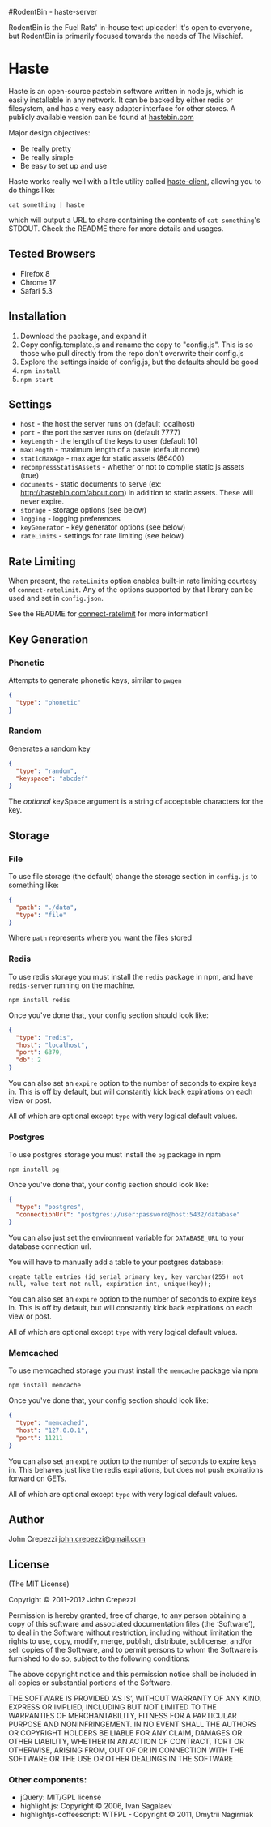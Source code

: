 #RodentBin - haste-server

RodentBin is the Fuel Rats' in-house text uploader!
It's open to everyone, but RodentBin is primarily focused towards the needs of The Mischief.

# Haste

Haste is an open-source pastebin software written in node.js, which is easily
installable in any network.  It can be backed by either redis or filesystem,
and has a very easy adapter interface for other stores.  A publicly available
version can be found at [hastebin.com](http://hastebin.com)

Major design objectives:

* Be really pretty
* Be really simple
* Be easy to set up and use

Haste works really well with a little utility called
[haste-client](https://github.com/seejohnrun/haste-client), allowing you
to do things like:

`cat something | haste`

which will output a URL to share containing the contents of `cat something`'s
STDOUT.  Check the README there for more details and usages.

## Tested Browsers

* Firefox 8
* Chrome 17
* Safari 5.3

## Installation

1.  Download the package, and expand it
2.  Copy config.template.js and rename the copy to "config.js". This is so those who pull directly from the repo don't overwrite their config.js
3.  Explore the settings inside of config.js, but the defaults should be good
4.  `npm install`
5.  `npm start`

## Settings

* `host` - the host the server runs on (default localhost)
* `port` - the port the server runs on (default 7777)
* `keyLength` - the length of the keys to user (default 10)
* `maxLength` - maximum length of a paste (default none)
* `staticMaxAge` - max age for static assets (86400)
* `recompressStatisAssets` - whether or not to compile static js assets (true)
* `documents` - static documents to serve (ex: http://hastebin.com/about.com)
  in addition to static assets.  These will never expire.
* `storage` - storage options (see below)
* `logging` - logging preferences
* `keyGenerator` - key generator options (see below)
* `rateLimits` - settings for rate limiting (see below)

## Rate Limiting

When present, the `rateLimits` option enables built-in rate limiting courtesy
of `connect-ratelimit`.  Any of the options supported by that library can be
used and set in `config.json`.

See the README for [connect-ratelimit](https://github.com/dharmafly/connect-ratelimit)
for more information!

## Key Generation

### Phonetic

Attempts to generate phonetic keys, similar to `pwgen`

``` json
{
  "type": "phonetic"
}
```

### Random

Generates a random key

``` json
{
  "type": "random",
  "keyspace": "abcdef"
}
```

The _optional_ keySpace argument is a string of acceptable characters
for the key.

## Storage

### File

To use file storage (the default) change the storage section in `config.js` to
something like:

``` json
{
  "path": "./data",
  "type": "file"
}
```

Where `path` represents where you want the files stored

### Redis

To use redis storage you must install the `redis` package in npm, and have
`redis-server` running on the machine.

`npm install redis`

Once you've done that, your config section should look like:

``` json
{
  "type": "redis",
  "host": "localhost",
  "port": 6379,
  "db": 2
}
```

You can also set an `expire` option to the number of seconds to expire keys in.
This is off by default, but will constantly kick back expirations on each view
or post.

All of which are optional except `type` with very logical default values.

### Postgres

To use postgres storage you must install the `pg` package in npm

`npm install pg`

Once you've done that, your config section should look like:

``` json
{
  "type": "postgres",
  "connectionUrl": "postgres://user:password@host:5432/database"
}
```

You can also just set the environment variable for `DATABASE_URL` to your database connection url.

You will have to manually add a table to your postgres database:

`create table entries (id serial primary key, key varchar(255) not null, value text not null, expiration int, unique(key));`

You can also set an `expire` option to the number of seconds to expire keys in.
This is off by default, but will constantly kick back expirations on each view
or post.

All of which are optional except `type` with very logical default values.

### Memcached

To use memcached storage you must install the `memcache` package via npm

`npm install memcache`

Once you've done that, your config section should look like:

``` json
{
  "type": "memcached",
  "host": "127.0.0.1",
  "port": 11211
}
```

You can also set an `expire` option to the number of seconds to expire keys in.
This behaves just like the redis expirations, but does not push expirations
forward on GETs.

All of which are optional except `type` with very logical default values.

## Author

John Crepezzi <john.crepezzi@gmail.com>

## License

(The MIT License)

Copyright © 2011-2012 John Crepezzi

Permission is hereby granted, free of charge, to any person obtaining a copy of
this software and associated documentation files (the ‘Software’), to deal in
the Software without restriction, including without limitation the rights to
use, copy, modify, merge, publish, distribute, sublicense, and/or sell copies
of the Software, and to permit persons to whom the Software is furnished to do
so, subject to the following conditions:

The above copyright notice and this permission notice shall be included in all
copies or substantial portions of the Software.

THE SOFTWARE IS PROVIDED ‘AS IS’, WITHOUT WARRANTY OF ANY KIND, EXPRESS OR
IMPLIED, INCLUDING BUT NOT LIMITED TO THE WARRANTIES OF MERCHANTABILITY,
FITNESS FOR A PARTICULAR PURPOSE AND NONINFRINGEMENT. IN NO EVENT SHALL THE
AUTHORS OR COPYRIGHT HOLDERS BE LIABLE FOR ANY CLAIM, DAMAGES OR OTHER
LIABILITY, WHETHER IN AN ACTION OF CONTRACT, TORT OR OTHERWISE, ARISING FROM,
OUT OF OR IN CONNECTION WITH THE SOFTWARE OR THE USE OR OTHER DEALINGS IN THE
SOFTWARE

### Other components:

* jQuery: MIT/GPL license
* highlight.js: Copyright © 2006, Ivan Sagalaev
* highlightjs-coffeescript: WTFPL - Copyright © 2011, Dmytrii Nagirniak
